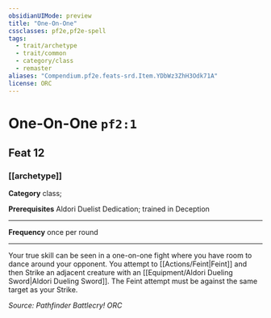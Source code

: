```yaml
---
obsidianUIMode: preview
title: "One-On-One"
cssclasses: pf2e,pf2e-spell
tags:
  - trait/archetype
  - trait/common
  - category/class
  - remaster
aliases: "Compendium.pf2e.feats-srd.Item.YDbWz3ZhH3Odk71A"
license: ORC
---
```

# One-On-One `pf2:1`
## Feat 12
### [[archetype]]

**Category** class; 



**Prerequisites** Aldori Duelist Dedication; trained in Deception
* * *
**Frequency** once per round

* * *

Your true skill can be seen in a one-on-one fight where you have room to dance around your opponent. You attempt to [[Actions/Feint|Feint]] and then Strike an adjacent creature with an [[Equipment/Aldori Dueling Sword|Aldori Dueling Sword]]. The Feint attempt must be against the same target as your Strike.

*Source: Pathfinder Battlecry!*
*ORC*